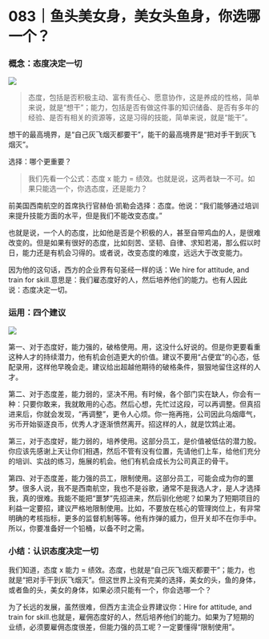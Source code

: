 # 083｜鱼头美女身，美女头鱼身，你选哪一个？

### 概念：态度决定一切

![](../img/80a274376296d9ad9fc3b0a3c9cdb4e2.jpg)

> 态度，包括是否积极主动、富有责任心、愿意协作，这是养成的性格，简单来说，就是“想干”；能力，包括是否有做这件事的知识储备、是否有多年的经验、是否有相关的资源等，这是习得的技能，简单来说，就是“能干”。

想干的最高境界，是“自己灰飞烟灭都要干”，能干的最高境界是“把对手干到灰飞烟灭”。

选择：哪个更重要？

> 我们先看一个公式：态度 x 能力 = 绩效。也就是说，这两者缺一不可。如果只能选一个，你选态度，还是能力？

前美国西南航空的首席执行官赫伯·凯勒会选择：态度。他说：“我们能够通过培训来提升技能方面的水平，但是我们不能改变态度。”

也就是说，一个人的态度，比如他是否是个积极的人，甚至自带鸡血的人，是很难改变的。但是如果有很好的态度，比如刻苦、坚韧、自律、求知若渴，那么假以时日，能力还是有机会习得的。或者说，改变态度的难度，远远大于改变能力。

因为他的这句话，西方的企业界有句圣经一样的话：We hire for attitude, and train for skill.意思是：我们雇态度好的人，然后培养他们的能力。也有人因此说：态度决定一切。

### 运用：四个建议

![](../img/63ca44f8cfffc258fec95e373079869f.jpg)

第一、对于态度好，能力强的，破格使用。用，这没什么好说的。但是你更要看重这种人才的持续潜力，他有机会创造更大的价值。建议不要用“占便宜”的心态，低配录用，这样他早晚会走。建议给出超越他期待的破格条件，狠狠地留住这样的人才。

第二、对于态度差，能力弱的，坚决不用。有时候，各个部门实在缺人，你会有一种：只要你敢来，我就敢用的心态。然后心想，先忙过这段，可以再调整。但真招进来后，你就会发现，“再调整”，更令人心烦。你一拖再拖，公司因此乌烟瘴气，劣币开始驱逐良币，优秀人才逐渐愤然离开。招这样的人，就是饮鸩止渴。

第三，对于态度好，能力弱的，培养使用。这部分员工，是价值被低估的潜力股。你应该先感谢上天让你们相遇，然后不管有没有位置，先请他们上车，给他们充分的培训、实战的练习，施展的机会。他们有机会成长为公司真正的骨干。

第四、对于态度差，能力强的员工，限制使用。这部分员工，可能会成为你的噩梦。很多人说，我不是西南航空，我也不是谷歌，通常不是我选人才，是人才选择我，真的很难。我能不能把“噩梦”先招进来，然后驯化他呢？如果为了短期项目的利益一定要招，建议严格地限制使用。比如，不要放在核心的管理岗位上，有非常明确的考核指标，更多的监督机制等等。他有炸弹的威力，但开关却不在你手中。所以，你要准备好一个铅桶，以备不时之需。

### 小结：认识态度决定一切

我们知道，态度 x 能力 = 绩效。态度，也就是“自己灰飞烟灭都要干”；能力，也就是“把对手干到灰飞烟灭”。但这世界上没有完美的选择，美女的头，鱼的身体，或者鱼的头，美女的身体，如果必须只能有一个，你会选哪一个？

为了长远的发展，虽然很难，但西方主流企业界建议你：Hire for attitude, and train for skill.也就是，雇佣态度好的人，然后培养他们的能力。如果为了短期的业绩，必须要雇佣态度很差，但能力强的员工呢？一定要懂得“限制使用”。